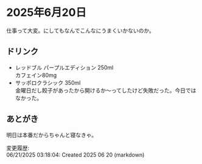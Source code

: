 # 2025年6月20日

仕事って大変。にしてもなんでこんなにうまくいかないのか。

## ドリンク

- レッドブル パープルエディション 250ml  
カフェイン80mg
- サッポロクラシック 350ml  
金曜日だし餃子があったから開けるか～ってしたけど失敗だった。今日ではなかった。

## あとがき

明日は本番だからちゃんと寝なきゃ。

変更履歴:  
06/21/2025 03:18:04: Created 2025 06 20 (markdown)  
